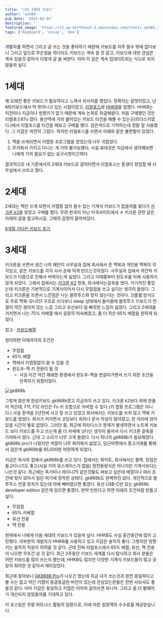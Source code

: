 ```yaml
---
title: '나의 3세대 키보드'
author: 'ash84'
pub_date: '2025-02-05'
description: ''
featured_image: 'https://s3.ap-northeast-2.amazonaws.com/static.ash84.io/images/blog/my-3rd-generation-keyboard/thumbnail.jpeg'
tags: ['Keyboard', 'essay', 'dev']
---
```


개발자를 하면서 그리고 글 쓰는 것을 좋아하기 때문에 키보드를 자주 쓸수 밖에 없다보니 그리고 앞으로 무슨일을 하더라도 키보드는 계속 쓸 것 같고, 키보드에 대한 관심은 계속 있을것 같아서 이렇게 글 을 써본다. 아마 이 글은 계속 업데이트되는 식으로 되지 않을까 싶다. 

# 1세대 

꽤 오래전 좋은 키보드가 필요하다고 느껴서 리서치를 했었다. 정확히는 겉멋이었고, 난 MS키보드에서 막 벗어나고 있는 시점이었고, [리얼포스](https://link.coupang.com/a/cbwcpc)와 [HHKB](https://link.coupang.com/a/cbwcIg)를 접했다. HHKB는 이전이나 지금이나 방향키가 없기 때문에 계속 논외로 취급해왔다. 처음 구매했던 것은 리얼포스87u 였다. 용산역에 거의 붙어있는 키보드 타건을 해볼 수 있는곳(리더스키였다.)에서 리얼포스를 타건을 해보고 구매를 했다. 검은색으로 기억하는데 정말 잘 사용했다. 그 키감은 여전히 그립다. 하지만 리얼포스를 쓰면서 아래와 같은 불편함이 있었다. 

1. 맥을 쓰게되면서 키맵핑 프로그램을 썼었는데 너무 귀찮았다.
2. 무거워서 가지고 다니는 게 거의 불가능했다. 사실 휴대성은 지금에서 생각해보면 나에게 거의 필요가 없는 요구사항이긴하다. 

결과적으로 내 기준에서의 2세대 키보드로 갈아타면서 리얼포스는 동생이 창업할 때 사무실에서 쓰라고 줬다. 

# 2세대 

2세대는 맥만 쓰게 되면서 키맵핑 없이 쓸수 있는 기계식 키보드가 없을까를 찾다가 [키크론 k2](https://link.coupang.com/a/cbwcUJ)를 찾았고 구매를 했다. 무려 한국이 아닌 미국사이트에서 ㅎ
키크론 관련 글은 아래의 글을 참고하시길. 그때의 감정이 묻어져있다. 

[6개월 기다린 키보드 후기](https://ash84.io/2019/11/16/keychron-k2-keyboard/)


# 3세대 

키크론을 쓰면서 생긴 나의 패턴이 사무실과 집에 회사에서 준 맥북과 개인용 맥북이 각각있고, 같은 키보드를 각각 사서 손에 익게 만드는것이었다. 사무실과 집에서 약간씩 키보드가 다름으로 인해서 버벅이는게 싫었다. 그리고 이때쯤부터 윈도우를 아예 사용하지 않게 되었다. 그래서 집에서는 [키크론 K2](https://link.coupang.com/a/cbwcUJ) 청축, 회사에서는갈축을 썼다. 거기까진 좋았는데 키크론은 기본적으로 기계식이어서 다시 무접점을 쓰고 싶다는 생각이 들었다. 그리고 키크론을 쓰면서 느낀점은 나는 블루투스와 맞지 않는다는 것이다. 크롬쉘 방식으로 주로 맥북-모니터1 구조로 쓰다보니 sleep 상태에서 돌아올때 블루투스 키보드가 연결이 약간 끊어져 있는 느낌 그리고 유선보다 덜 빠릿한 느낌이 싫었다. 그리고 2세대를 거치면서 나는 75% 키배열 에서 굉장히 익숙해졌고, 좀 더 작은 65% 배열을 원하게 되었다. 

참고 : [키보드배열](https://namu.wiki/w/%ED%82%A4%EB%B3%B4%EB%93%9C/%EB%A0%88%EC%9D%B4%EC%95%84%EC%9B%83#s-3)

정리하면 이제까지의 조건은 
- 무접점
- 65% 배열
- 맥에서 키맵핑없이 쓸 수 있을 것
- 윈도우-맥 키 전환이 될 것 
	- 사실 이건 약간 폐쇄망 환경에서 윈도우-맥을 번갈아가면서 쓰기 위한 조건을 만족하기 위함이었다. 

![gk868b](https://s3.ap-northeast-2.amazonaws.com/static.ash84.io/images/blog/my-3rd-generation-keyboard/IMG_0953.jpeg)

그렇게 찾은게 한성키보드 gk868b였고 지금까지 쓰고 있다. 키크론 k2보다 위에 한줄이 적은데, F11, F12 라인은 Fn 키 조합으로 커버할 수 있다.(키 맵핑 프로그램은 아니다.) 사실 흰색을 2년전에 사고 잘 쓰고 있었고 회사에서는 키보드를 쓰지 않고 맥북 키보드를 썼었다. 회사가 커지면서 코딩보다 회의나 문서 작성이 많아졌고, 한 자리에 앉아있을 시간이 별로 없었다. 그러던 중, 최근에 허리디스크 문제가 발생하면서 노트북 키보드 보다 키보드를 두고 쓰는게 좀 더 자세에 낫다는 생각이 들어서 다시 키크론 갈축을 가져와서 썼다. 근데 그 소리가 너무 크게 들렸다. 다시 하나의 gk868b가 필요해졌다. gk868b pro가 나왔지만 색깔이 너무 화려해서 싫었고, 당근마켓에서 중고거래를 통해서 검은색 gk868b를 65,000원 마련하게 되었다. 

지금은 회사와 집에서 gk868b를 쓰고 있다. 집에서는 화이트, 회사에서는 블랙, 장점은 들고다니기도 좋고(사실 거의 유스케이스가 없음) 정전용량식은 아니지만 기계식보다는 나은것 같다. 최근에는 독거미나 레이니75 같은것들도 써보고 싶은데 배열이나 여러 조건에 맞지 않아서 일단 여기에 정착한 상태다. gk868b도 완벽하진 않다. 개인적으로 블루투스 연결 장치가 있는데 아예 빼버렸으면 좋겠다. 유선 USB-C만 있는 gk868b developer edition 같은게 있으면 좋겠다. 만약 만든다고 하면 아래의 조건처럼 만들고 싶다. 

- 무접점
- 65% 키배열 
- 유선 전용 
- 맥 전용

현재에서 나에게 다음 세대의 키보드가 있을까 싶다. HHKB도 사실 중간중간에 많이 고민했다. 대부분의 개발자가 HHKB를 사용하고 있고 키감은 솔직히 좋다. 그렇지만 방향키는 솔직히 적응이 어려울 것 같다. 근데 진짜 리얼포스에서 65% 배열, 유선, 맥 전용이 나오면 무조건 살 것 같다. 최근 2주동안 키보드 세계를 다시 탐닉하고 회사 분들은 어떤 키보드를 많이 쓰는지 봤는데, HHKB도 많지만 다양한 기계식 키보드들이 많고 굉장히 화려한 것 같아서 재미있었다.

최근에 찾아보니 [GK868B Pro](https://link.coupang.com/a/cbwb5r)가 나오긴 했는데 지금 내가 쓰는것과 완전 동일하다고 볼 수는 없고 약간 키캡이 동글동글한 버전이 있는데 관심있는분들은 한번 사보셔도 좋을것 같다. 아마 키감은 동일하고 키캡은 어차피 갈아쓰면 되니까. 그리고 좀 더 펌웨어가 개선되지 않았을까를 기대하고 있다. 

이 포스팅은 쿠팡 파트너스 활동의 일환으로, 이에 따른 일정액의 수수료를 제공받습니다.

